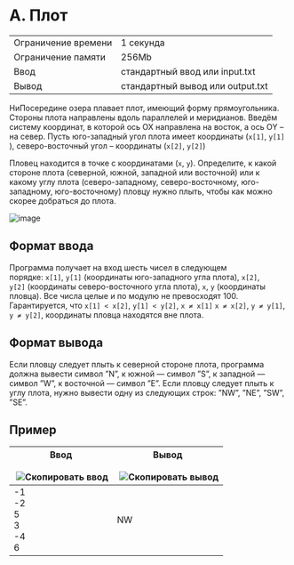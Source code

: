 # A. Плот

|   |   |
|---|---|
|Ограничение времени|1 секунда|
|Ограничение памяти|256Mb|
|Ввод|стандартный ввод или input.txt|
|Вывод|стандартный вывод или output.txt|

НиПосередине озера плавает плот, имеющий форму прямоугольника. Стороны плота направлены вдоль параллелей и меридианов. Введём систему координат, в которой ось OX направлена на восток, а ось ОY – на север. Пусть юго-западный угол плота имеет координаты (`x[1]`, `y[1]`​), северо-восточный угол – координаты (`x[2]`, `y[2]`​)

Пловец находится в точке с координатами (`x`, `y`). Определите, к какой стороне плота (северной, южной, западной или восточной) или к какому углу плота (северо-западному, северо-восточному, юго-западному, юго-восточному) пловцу нужно плыть, чтобы как можно скорее добраться до плота.

![image](https://contest.yandex.ru/testsys/statement-file?hash=eyJhbGciOiJkaXIiLCJlbmMiOiJBMjU2R0NNIn0..6CMsvF2XIVzlRGhv.StYk-67AwM9jvEgmoXMQpzQ3OO7oWopSd9PWbkH9_EV2Ubbqf_gW9VDDNA-whe9Rx3wb00uMgMBGLkaweE8dwVpmi5YvzA.eWmOfrYYfAWEt-Bo29wLKg)

## Формат ввода

Программа получает на вход шесть чисел в следующем порядке: `x[1]`, `y[1]` (координаты юго-западного угла плота), `x[2]`, `y[2]` (координаты северо-восточного угла плота), `x`, `y` (координаты пловца). Все числа целые и по модулю не превосходят 100. Гарантируется, что `x[1] < x[2]`, `y[1] < y[2]`​, `x ≠ x[1]` `x ≠ x[2]`, `y ≠ y[1]`, `y ≠ y[2]`, координаты пловца находятся вне плота.

## Формат вывода

Если пловцу следует плыть к северной стороне плота, программа должна вывести символ ”N”, к южной — символ ”S”, к западной — символ ”W”, к восточной — символ ”E”. Если пловцу следует плыть к углу плота, нужно вывести одну из следующих строк: ”NW”, ”NE”, ”SW”, ”SE”.

## Пример

|Ввод<br><br> ![Скопировать ввод](https://yastatic.net/lego/_/La6qi18Z8LwgnZdsAr1qy1GwCwo.gif)|Вывод<br><br> ![Скопировать вывод](https://yastatic.net/lego/_/La6qi18Z8LwgnZdsAr1qy1GwCwo.gif)|
|---|---|
|-1<br>-2<br>5<br>3<br>-4<br>6|NW|